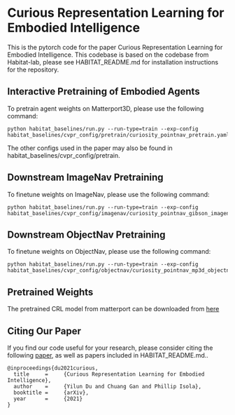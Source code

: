 Curious Representation Learning for Embodied Intelligence
==============================

This is the pytorch code for the paper Curious Representation Learning for Embodied Intelligence. This codebase is based on the codebase from Habitat-lab, please see HABITAT\_README.md for installation instructions for the repository.

## Interactive Pretraining of Embodied Agents

To pretrain agent weights on Matterport3D, please use the following command:

```
python habitat_baselines/run.py --run-type=train --exp-config habitat_baselines/cvpr_config/pretrain/curiosity_pointnav_pretrain.yaml
```

The other configs used in the paper may also be found in habitat\_baselines/cvpr\_config/pretrain.


## Downstream ImageNav Pretraining

To finetune weights on ImageNav, please use the following command: 

```
python habitat_baselines/run.py --run-type=train --exp-config habitat_baselines/cvpr_config/imagenav/curiosity_pointnav_gibson_imagenav.yaml
```

## Downstream ObjectNav Pretraining

To finetune weights on ObjectNav, please use the following command: 

```
python habitat_baselines/run.py --run-type=train --exp-config habitat_baselines/cvpr_config/objectnav/curiosity_pointnav_mp3d_objectnav.yaml
```

## Pretrained Weights

The pretrained CRL model from matterport can be downloaded from [here](https://www.dropbox.com/s/gwxm4x4a1fnloz2/curiosity_pointnav_pretrain.16.pth?dl=0)

## Citing Our Paper

If you find our code useful for your research, please consider citing the following [paper](https://arxiv.org/pdf/2105.01060.pdf), as well as papers included in HABITAT\_README.md..

```
@inproceedings{du2021curious,
  title     =     {Curious Representation Learning for Embodied Intelligence},
  author    =     {Yilun Du and Chuang Gan and Phillip Isola},
  booktitle =     {arXiv},
  year      =     {2021}
}
```
